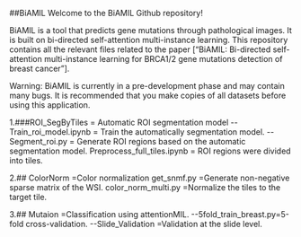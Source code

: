 ##BiAMIL
Welcome to the BiAMIL Github repository!

BiAMIL is a tool that predicts gene mutations through pathological images. It is built on bi-directed self-attention multi-instance learning.
This repository contains all the relevant files related to the paper [“BiAMIL: Bi-directed self-attention multi-instance learning for BRCA1/2 gene mutations detection of breast cancer”].

Warning: BiAMIL is currently in a pre-development phase and may contain many bugs. It is recommended that you make copies of all datasets before using this application.

1.###ROI_SegByTiles = Automatic ROI segmentation model
--Train_roi_model.ipynb = Train the automatically segmentation model.
--Segment_roi.py = Generate ROI regions based on the automatic segmentation model.
Preprocess_full_tiles.ipynb = ROI regions were divided into tiles.

2.## ColorNorm =Color normalization 
get_snmf.py =Generate non-negative sparse matrix of the WSI.
color_norm_multi.py =Normalize the tiles to the target tile. 

3.## Mutaion =Classification using attentionMIL.
--5fold_train_breast.py=5-fold cross-validation.
--Slide_Validation =Validation at the slide level.
